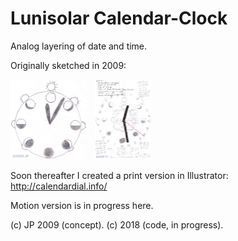 # Lunisolar Calendar-Clock

Analog layering of date and time.

Originally sketched in 2009:

<img src="images/sketches/calendar-clock-sketch-1.jpg" width="122px" height="128px" title="click to view larger" alt="thumbnail"> &#xa0; <img src="images/sketches/calendar-clock-sketch-2.jpg" width="92px" height="128px" title="click to view larger" alt="thumbnail">

Soon thereafter I created a print version in Illustrator: http://calendardial.info/

Motion version is in progress here.

(c) JP 2009 (concept).
(c) 2018 (code, in progress).
